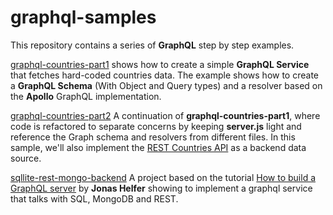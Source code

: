 # graphql-samples

This repository contains a series of **GraphQL** step by step examples.

[graphql-countries-part1](https://github.com/luisw19/graphql-samples/tree/master/graphql-countries-part1)
shows how to create a simple **GraphQL Service** that fetches hard-coded countries data. The example shows how
to create a **GraphQL Schema** (With Object and Query types) and a resolver based on the **Apollo** GraphQL implementation.

[graphql-countries-part2](https://github.com/luisw19/graphql-samples/tree/master/graphql-countries-part2)
A continuation of **graphql-countries-part1**, where code is refactored to separate concerns by keeping **server.js** light
and reference the Graph schema and resolvers from different files.
In this sample, we'll also implement the [REST Countries API](https://github.com/apilayer/restcountries) as a backend data source.

[sqllite-rest-mongo-backend](https://github.com/luisw19/graphql-samples/tree/master/sqllite-rest-mongo-backend)
A project based on the tutorial [How to build a GraphQL server](https://medium.com/apollo-stack/tutorial-building-a-graphql-server-cddaa023c035#.wy5h1htxs)
by **Jonas Helfer** showing to implement a graphql service that talks with SQL, MongoDB and REST.
